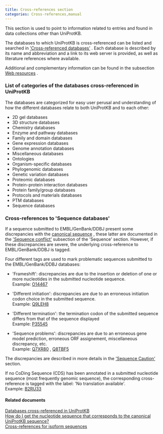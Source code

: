 ```yaml
---
title: Cross-references section
categories: Cross-references,manual
---
```


This section is used to point to information related to entries and found in data collections other than UniProtKB.

The databases to which UniProtKB is cross-referenced can be listed and searched in ['Cross-referenced databases'](http://www.uniprot.org/database) . Each database is described by its name and abbreviation and a link to its web server is provided, as well as literature references where available.

Additional and complementary information can be found in the subsection [Web resources](https://www.uniprot.org/help/web_resource) .

### List of categories of the databases cross-referenced in UniProtKB

The databases are categorized for easy user perusal and understanding of how the different databases relate to both UniProtKB and to each other:

-   2D gel databases
-   3D structure databases
-   Chemistry databases
-   Enzyme and pathway databases
-   Family and domain databases
-   Gene expression databases
-   Genome annotation databases
-   Miscellaneous databases
-   Ontologies
-   Organism-specific databases
-   Phylogenomic databases
-   Genetic variation databases
-   Proteomic databases
-   Protein-protein interaction databases
-   Protein family/group databases
-   Protocols and materials databases
-   PTM databases
-   Sequence databases

### Cross-references to 'Sequence databases'

If a sequence submitted to EMBL/GenBank/DDBJ present some discrepancies with the [canonical sequence](http://www.uniprot.org/help/canonical%5Fand%5Fisoforms) , these latter are documented in the ['Sequence conflict'](https://www.uniprot.org/help/conflict) subsection of the 'Sequence' section. However, if these discrepancies are severe, the underlying cross-reference to EMBL/GenBank/DDBJ is tagged.

Four different tags are used to mark problematic sequences submitted to the EMBL/GenBank/DDBJ databases:

-   'Frameshift': discrepancies are due to the insertion or deletion of one or more nucleotides in the submitted nucleotide sequence.  
    Example: [O14467](https://www.uniprot.org/uniprotkb/o14467#cross-references)

<!-- -->

-   'Different initiation': discrepancies are due to an erroneous initiation codon choice in the submitted sequence.  
    Example: [Q9LEH8](https://www.uniprot.org/uniprotkb/q9leh8#cross-references)

<!-- -->

-   'Different termination': the termination codon of the submitted sequence differs from that of the sequence displayed  
    Example: [P35545](https://www.uniprot.org/uniprotkb/p35545#cross-references)

<!-- -->

-   'Sequence problems': discrepancies are due to an erroneous gene model prediction, erroneous ORF assignement, miscellaneous discrepancy, etc.  
    Example: [Q7XR80](https://www.uniprot.org/uniprotkb/q7xr80#cross-references) , [Q8TBF5](https://www.uniprot.org/uniprotkb/q8tbf5#cross-references)

The discrepancies are described in more details in the ['Sequence Caution'](https://www.uniprot.org/help/sequence%5fcaution) section.

If no CoDing Sequence (CDS) has been annotated in a submitted nucleotide sequence (most frequently genomic sequence), the corresponding cross-reference is tagged with the label: 'No translation available'.  
Example: [B2RU33](https://www.uniprot.org/uniprotkb/b2ru33#cross-references)

#### Related documents

[Databases cross-referenced in UniProtKB](http://www.uniprot.org/database)  
[How do I get the nucleotide sequence that corresponds to the canonical UniProtKB sequence?](http://www.uniprot.org/help/canonical%5Fnucleotide)  
[Cross-references for isoform sequences](http://www.uniprot.org/help/isoform%5Fcrossreferences)
